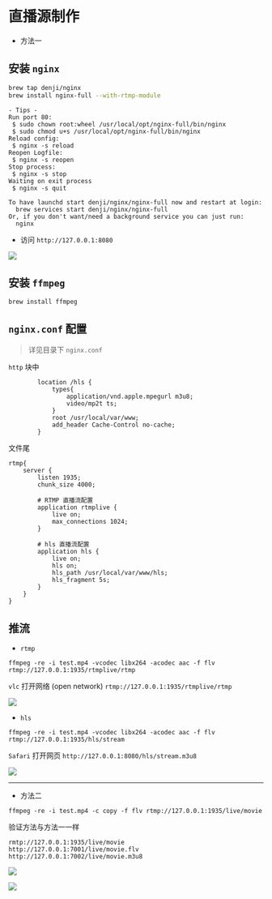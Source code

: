 # 直播源制作

-   方法一

## 安装 `nginx`

```sh
brew tap denji/nginx
brew install nginx-full --with-rtmp-module
```

```
- Tips -
Run port 80:
 $ sudo chown root:wheel /usr/local/opt/nginx-full/bin/nginx
 $ sudo chmod u+s /usr/local/opt/nginx-full/bin/nginx
Reload config:
 $ nginx -s reload
Reopen Logfile:
 $ nginx -s reopen
Stop process:
 $ nginx -s stop
Waiting on exit process
 $ nginx -s quit

To have launchd start denji/nginx/nginx-full now and restart at login:
  brew services start denji/nginx/nginx-full
Or, if you don't want/need a background service you can just run:
  nginx
```

-   访问 `http://127.0.0.1:8080`

![](https://i.loli.net/2018/12/05/5c06b6af60523.png)

## 安装 `ffmpeg`

```
brew install ffmpeg
```

## `nginx.conf` 配置

> 详见目录下 `nginx.conf`

`http` 块中

```nginx
        location /hls {
            types{
                application/vnd.apple.mpegurl m3u8;
                video/mp2t ts;
            }
            root /usr/local/var/www;
            add_header Cache-Control no-cache;
        }
```

文件尾

```nginx
rtmp{
    server {
        listen 1935;
        chunk_size 4000;

        # RTMP 直播流配置
        application rtmplive {
            live on;
            max_connections 1024;
        }

        # hls 直播流配置
        application hls {
            live on;
            hls on;
            hls_path /usr/local/var/www/hls;
            hls_fragment 5s; 
        }
    }
}
```

## 推流

-   `rtmp`

```
ffmpeg -re -i test.mp4 -vcodec libx264 -acodec aac -f flv rtmp://127.0.0.1:1935/rtmplive/rtmp
```

`vlc` 打开网络 (open network) `rtmp://127.0.0.1:1935/rtmplive/rtmp`

![](https://i.loli.net/2018/12/05/5c06bf0ee7d1d.png)

-   `hls`

```
ffmpeg -re -i test.mp4 -vcodec libx264 -acodec aac -f flv rtmp://127.0.0.1:1935/hls/stream
```

`Safari` 打开网页 `http://127.0.0.1:8080/hls/stream.m3u8`

![](https://i.loli.net/2018/12/05/5c06c1809f5de.png)

---


-   方法二

```
ffmpeg -re -i test.mp4 -c copy -f flv rtmp://127.0.0.1:1935/live/movie
```

验证方法与方法一一样

```
rmtp://127.0.0.1:1935/live/movie
http://127.0.0.1:7001/live/movie.flv
http://127.0.0.1:7002/live/movie.m3u8
```

![](https://i.loli.net/2018/12/05/5c06c698e4bda.png)

![](https://i.loli.net/2018/12/05/5c06c668b44b7.png)